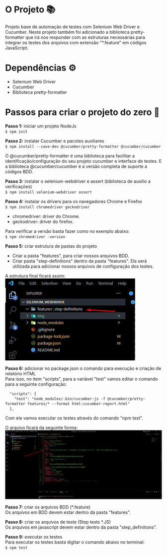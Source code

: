# O Projeto 📚

Projeto base de automação de testes com Selenium Web Driver e Cucumber. Neste projeto também foi adicionado a biblioteca pretty-formatter que irá nos responder com as estruturas necessárias para integrar os testes dos arquivos com extensão "*.feature" em códigos JavaScript.

# Dependências ⚙️

* Selenium Web Driver
* Cucumber
* Biblioteca pretty-formatter

# Passos para criar o projeto do zero 📌

**Passo 1:** iniciar um projeto NodeJs<br>
`$ npm init`

**Passo 2:** instalar Cucumber e pacotes auxiliares<br>
`$ npm install --save-dev @cucumber/pretty-formatter @cucumber/cucumber`

O @cucumber/pretty-formatter é uma biblioteca para facilitar a identificação/configuração do seu projeto cucumber e interface de testes. E a biblioteca @cucumber/cucumber é a versão completa de suporte a códigos BDD.

**Passo 3:** instalar o selenium-webdriver e assert (biblioteca de auxilio a verificações)<br>
`$ npm install selenium-webdriver assert`

**Passo 4:** instalar os drivers para os navegadores Chrome  e Firefox<br>
`$ npm install chromedriver geckodriver`

* chromedriver: driver do Chrome.
* geckodriver: driver do firefox.

Para verificar a versão basta fazer como no exemplo abaixo:<br>
`$ npm chromedriver -version`

**Passo 5:** criar estrutura de pastas do projeto<br>
  * Criar a pasta "features", para criar nossos arquivos BDD.
  * Criar pasta "step-definitions" dentro da pasta "features". Ela será utilizada para adicionar nossos arquivos de configuração dos testes.<br>

A estrutura final ficará assim:
![img](./img/exibindo_pasta_features_step_definitions.png "Exibindo localização das pastas")

**Passo 6:** adicionar no package.json o comando para execução e criação de relatório HTML<br>
Para isso, no item "scripts", para a variável "test" vamos editar o comando para a seguinte configuração:

```
  "scripts": {
    "test": "node_modules/.bin/cucumber-js -f @cucumber/pretty-formatter features/* --format html:cucumber-report.html"
  },
```

Com ele vamos executar os testes através do comando "npm test".

O arquivo ficará da seguinte forma:
![img](./img/exibindo_script_test.png "Exibindo script test")

**Passo 7:** criar os arquivos BDD (*.feature)<br>
Os arquivos em BDD devem estar dentro da pasta "features".

**Passo 8:** criar os arquivos de teste (Step tests *.JS)<br>
Os arquivos em javascript devem estar dentro da pasta "step_definitions".

**Passo 9:** executar os testes<br>
Para executar os testes basta digitar o comando abaixo no terminal:<br>
`$ npm test`